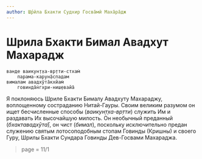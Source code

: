 ```yaml
---
author: Ш́рӣла Бхакти Судхир Госва̄мӣ Маха̄ра̄дж
---
```


# Шрила Бхакти Бимал Авадхут Махарадж

    ванде ваикун̣т̣ха-вр̣тти-стхам̇
        парама-карун̣а̄спадам
    вималам авадхӯта̄кхйам̇
        говинда̄н̇гхри-ниш̣евайа̄

Я поклоняюсь Шриле Бхакти Бималу Авадхуту Махараджу, воплощенному состраданию Нитай-Гауры. Своим великим разумом он ищет бесчисленные способы (*ваикун̣т̣ха-вр̣тти*) служить Им и раздавать Их высочайшую милость. Он необычный преданный (*бхактавадхӯта̄*), он чист (*бимал*), поскольку исключительно предан служению святым лотосоподобным стопам Говинды (Кришны) и своего Гуру, Шрилы Бхакти Сундара Говинды Дев-Госвами Махараджа.


> page = 11/1
